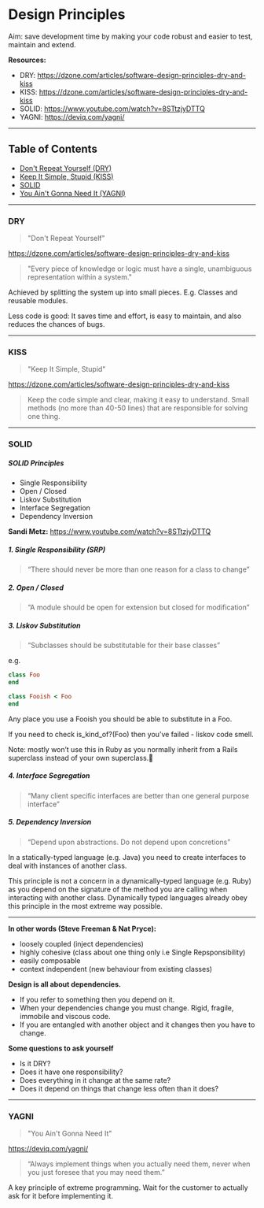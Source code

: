 # Design Principles

Aim: save development time by making your code robust and easier to test, maintain and extend.

**Resources:**

- DRY: https://dzone.com/articles/software-design-principles-dry-and-kiss
- KISS: https://dzone.com/articles/software-design-principles-dry-and-kiss
- SOLID: https://www.youtube.com/watch?v=8STtzjyDTTQ
- YAGNI: https://deviq.com/yagni/

---

## Table of Contents

- [Don't Repeat Yourself (DRY)](#dry)
- [Keep It Simple, Stupid (KISS)](#kiss)
- [SOLID](#solid)
- [You Ain't Gonna Need It (YAGNI)](#yagni)

---

### DRY

> "Don't Repeat Yourself"

https://dzone.com/articles/software-design-principles-dry-and-kiss

> "Every piece of knowledge or logic must have a single, unambiguous representation within a system."

Achieved by splitting the system up into small pieces. E.g. Classes and reusable modules.

Less code is good: It saves time and effort, is easy to maintain, and also reduces the chances of bugs.

---

### KISS

> "Keep It Simple, Stupid"

https://dzone.com/articles/software-design-principles-dry-and-kiss

> Keep the code simple and clear, making it easy to understand. Small methods (no more than 40-50 lines) that are responsible for solving one thing.

---

### SOLID

##### SOLID Principles

- Single Responsibility
- Open / Closed
- Liskov Substitution
- Interface Segregation
- Dependency Inversion

**Sandi Metz:** https://www.youtube.com/watch?v=8STtzjyDTTQ 

##### 1. Single Responsibility (SRP)

> “There should never be more than one reason for a class to change”

##### 2. Open / Closed

> “A module should be open for extension but closed for modification”

##### 3. Liskov Substitution

> “Subclasses should be substitutable for their base classes”

e.g.

```ruby
class Foo
end

class Fooish < Foo
end
```

Any place you use a Fooish you should be able to substitute in a Foo.

If you need to check is_kind_of?(Foo) then you’ve failed - liskov code smell.

Note: mostly won’t use this in Ruby as you normally inherit from a Rails superclass instead of your own superclass.

##### 4. Interface Segregation

> “Many client specific interfaces are better than one general purpose interface”

##### 5. Dependency Inversion

> “Depend upon abstractions. Do not depend upon concretions”

In a statically-typed language (e.g. Java) you need to create interfaces to deal with instances of another class.

This principle is not a concern in a dynamically-typed language (e.g. Ruby) as you depend on the signature of the method you are calling when interacting with another class. Dynamically typed languages already obey this principle in the most extreme way possible.

---

**In other words (Steve Freeman & Nat Pryce):**

- loosely coupled (inject dependencies)
- highly cohesive (class about one thing only i.e Single Repsponsibility)
- easily composable
- context independent (new behaviour from existing classes)


**Design is all about dependencies.**

- If you refer to something then you depend on it.
- When your dependencies change you must change. Rigid, fragile, immobile and viscous code.
- If you are entangled with another object and it changes then you have to change.

**Some questions to ask yourself**

- Is it DRY?
- Does it have one responsibility?
- Does everything in it change at the same rate?
- Does it depend on things that change less often than it does?

---

### YAGNI

> "You Ain't Gonna Need It"

https://deviq.com/yagni/


> “Always implement things when you actually need them, never when you just foresee that you may need them.”

A key principle of extreme programming. Wait for the customer to actually ask for it before implementing it.

